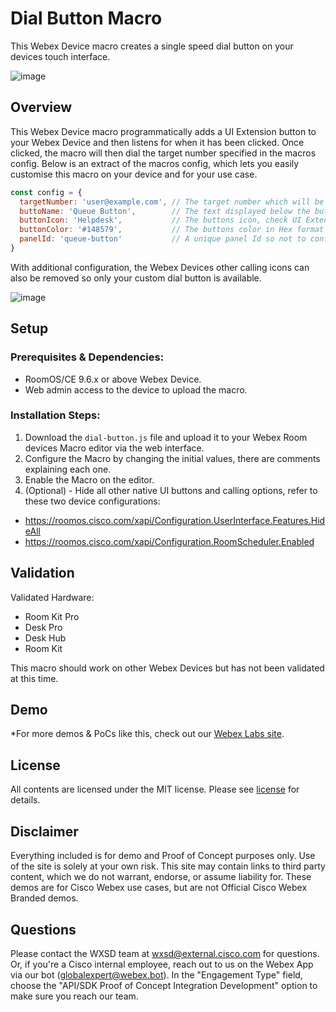 # Dial Button Macro

This Webex Device macro creates a single speed dial button on your devices touch interface.

![image](https://user-images.githubusercontent.com/21026209/213460048-d8881f80-61fd-41be-88aa-95139b728929.png)

## Overview

This Webex Device macro programmatically adds a UI Extension button to your Webex Device and then listens for when it has been clicked. Once clicked, the macro will then dial the target number specified in the macros config. Below is an extract of the macros config, which lets you easily customise this macro on your device and for your use case.

```javascript
const config = {
  targetNumber: 'user@example.com', // The target number which will be dialled
  buttoName: 'Queue Button',        // The text displayed below the button
  buttonIcon: 'Helpdesk',           // The buttons icon, check UI Extention Editor for more options
  buttonColor: '#148579',           // The buttons color in Hex format
  panelId: 'queue-button'           // A unique panel Id so not to conflict with other buttons
}
```

With additional configuration, the Webex Devices other calling icons can also be removed so only your custom dial button is available.

![image](https://user-images.githubusercontent.com/21026209/213461826-f41dcbf8-0242-4e85-82d9-d41f4ecb5027.png)


## Setup

### Prerequisites & Dependencies: 

- RoomOS/CE 9.6.x or above Webex Device.
- Web admin access to the device to upload the macro.


### Installation Steps:
1. Download the ``dial-button.js`` file and upload it to your Webex Room devices Macro editor via the web interface.
2. Configure the Macro by changing the initial values, there are comments explaining each one.
3. Enable the Macro on the editor.
4. (Optional) - Hide all other native UI buttons and calling options, refer to these two device configurations:
  - https://roomos.cisco.com/xapi/Configuration.UserInterface.Features.HideAll
  - https://roomos.cisco.com/xapi/Configuration.RoomScheduler.Enabled

## Validation

Validated Hardware:

* Room Kit Pro
* Desk Pro
* Desk Hub
* Room Kit

This macro should work on other Webex Devices but has not been validated at this time.


## Demo

*For more demos & PoCs like this, check out our [Webex Labs site](https://collabtoolbox.cisco.com/webex-labs).


## License

All contents are licensed under the MIT license. Please see [license](LICENSE) for details.


## Disclaimer

Everything included is for demo and Proof of Concept purposes only. Use of the site is solely at your own risk. This site may contain links to third party content, which we do not warrant, endorse, or assume liability for. These demos are for Cisco Webex use cases, but are not Official Cisco Webex Branded demos.


## Questions
Please contact the WXSD team at [wxsd@external.cisco.com](mailto:wxsd@external.cisco.com?subject=dial-button-macro) for questions. Or, if you're a Cisco internal employee, reach out to us on the Webex App via our bot (globalexpert@webex.bot). In the "Engagement Type" field, choose the "API/SDK Proof of Concept Integration Development" option to make sure you reach our team. 
